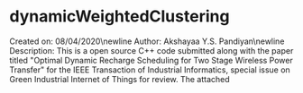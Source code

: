 # dynamicWeightedClustering

Created on: 08/04/2020\newline
Author: Akshayaa Y.S. Pandiyan\newline
Description: This is a open source C++ code submitted along with the paper titled "Optimal Dynamic Recharge Scheduling for Two
Stage Wireless Power Transfer" for the IEEE Transaction of Industrial Informatics, special issue on Green Industrial Internet of Things for review. The attached 

